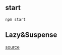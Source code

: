 ## start

```
npm start
```

## Lazy&Suspense

[source](https://github.com/dongwudi/react-family-code/tree/master/react-demos/src/Lazy%26Suspense)